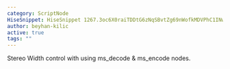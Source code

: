 ```yaml
---
category: ScriptNode
HiseSnippet: HiseSnippet 1267.3oc6X0raiTDDtG6zNqSBvtZg69nWofkMDVPhC1INwfE3Dq3PXQBoPmYZa2xyz8nYZmDCh6baOGNwi.W4VDuB7..OB6ENCUM8X6YbryOVY2KvXIK2UWU0ecUeU0831AJadXnJfXk+nQ9bh0FzNij5906yDRRycIVuMsEKTyCJXDsyHeVXH2gXYk8yPAV4WgD87pp6vbYRa9TQDxwJgM+KEdB8Tosq8EBW2FLG9QBuDZuUsl1JYckqZHfmrzxDel8.VO99LTsLThUt8bDZUPGMSyCIVqrixYTm9pykF8OVDJN0kiCpP5.NxHtgx0AQLJkTuuv0o838cHA7R6oQgrlnv6RaIbDSjOMZ73nIJL0hjwCqLogW1TvqRR3UNA7lCjrR.oULP5IzN1ABe8zYP7rNsoDRNcYPXOITL5RrthVWAJH0k7XC3MBfASLn3yKWdyBvWO6S6NTZqEJYAkbeklefr3yV6GVK+Z+3ZElcptcm6b3xDnbc4AycZLSGbSFVTNz6TdvlENi4NjOQQX6mNlRWbLMYJ21rqSnnR1TJzG3ykKhHPhCUvu9pl6xzLLQDKCzymGnEHDr1keFvpMok7zc4gCzJefWesbFvVTNCcY5zTHrtIdBHFjJugIGYnPOJYc0CFu5tBwmPaKz18mOFyLGLBQpWGXLtZ7sn60sK2VOEfqPa7h2bkdqEW5AqIt3aDOrPiWTYtEc+DcJA2Of6yB3GoZ6xFULj446xODv3lEN0UYOni364Wupv2.gcPMJZ2mIkb2vko3I2cNpT4lSJGpFpExdsX5.wEPU39C85.sos40iQGHyJCVCYFWFGi7hNboSzf+AdhmrBN1JdxJimLQ429b84pfAQoi3eC6ESrOLJHeR2KpP110UcdckmuHlkB4fHYsUti76qjBaTjQiwHcaO0PXQhg6myBOhIbQZ8w7fvHmrJsbI3CPo2W4.AmbMX1PPbTaltOVaf8V.hHOnj8DBYJbkjSftX7QZlHB.GObahGng4h1r.37MnmL1ZIiU1DsZLrQbDTqkwrNMCOFm0l4RNFy1nQDbUP0iQLEU8QzK5BmwFPRA+GGAefyTJd16NXmAZYlAZuCRJRrYhQmINSlQ4bXaG9XcxSO3LdfKCZh14bryyQrfdbczpjTPbCYIOh+GldX7tuoC58dXhYBXLxhttBYY72pQ9qx7cXhsLluFOBrpkPNdCNoOYK1EyH6UU6n49Xifj50Y.+bShKolXnaUpwASbyOeI97mU2dnV4AE5NSnDwLgUoFh5sviWZlv8jjlMAzVm5EdhC2FkjBdOkFXZ4TZpB2C.lII.SkhRGX7F5pEKNvXldYCLysrLlalZIWGVx.dod2yrvh2j.NtQd32b004g.mKMO7Wt7xeq503gW06WeuZlMRD++ZdIMMLANxcmpGp8xZ2Ib7cOc2+npgB0wSoz8AtxrfYqZ2x5+PDG1fdHOjqmonbruRS2LsQ9+b++Qx8KpuSTWOt7V55EqvCSWuENH0QV4LzzuV3.n4g+3qIl92E+1W96z+p5c632I2jI04uiOGjriRMviEccwk6E2dSb4VOlcf5j36dga0GEIApVkQ+6F4osvwEpPNK9dS3sPIdBGwI113a779v6rNea9fkvlObIrYqkvlOZIr44KgMe7RXymbi1f+QOw8yP5HHn8dQjKKq8jL30lhpHI+KXAjGdC
author: beyhan-kilic
active: true
tags: ""
---
```

Stereo Width control with using ms_decode & ms_encode nodes.
